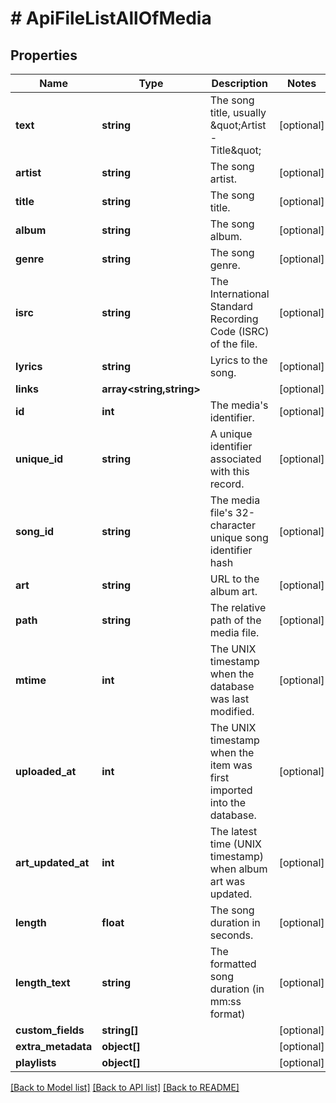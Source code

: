 # # ApiFileListAllOfMedia

## Properties

Name | Type | Description | Notes
------------ | ------------- | ------------- | -------------
**text** | **string** | The song title, usually \&quot;Artist - Title\&quot; | [optional]
**artist** | **string** | The song artist. | [optional]
**title** | **string** | The song title. | [optional]
**album** | **string** | The song album. | [optional]
**genre** | **string** | The song genre. | [optional]
**isrc** | **string** | The International Standard Recording Code (ISRC) of the file. | [optional]
**lyrics** | **string** | Lyrics to the song. | [optional]
**links** | **array<string,string>** |  | [optional]
**id** | **int** | The media&#39;s identifier. | [optional]
**unique_id** | **string** | A unique identifier associated with this record. | [optional]
**song_id** | **string** | The media file&#39;s 32-character unique song identifier hash | [optional]
**art** | **string** | URL to the album art. | [optional]
**path** | **string** | The relative path of the media file. | [optional]
**mtime** | **int** | The UNIX timestamp when the database was last modified. | [optional]
**uploaded_at** | **int** | The UNIX timestamp when the item was first imported into the database. | [optional]
**art_updated_at** | **int** | The latest time (UNIX timestamp) when album art was updated. | [optional]
**length** | **float** | The song duration in seconds. | [optional]
**length_text** | **string** | The formatted song duration (in mm:ss format) | [optional]
**custom_fields** | **string[]** |  | [optional]
**extra_metadata** | **object[]** |  | [optional]
**playlists** | **object[]** |  | [optional]

[[Back to Model list]](../../README.md#models) [[Back to API list]](../../README.md#endpoints) [[Back to README]](../../README.md)
